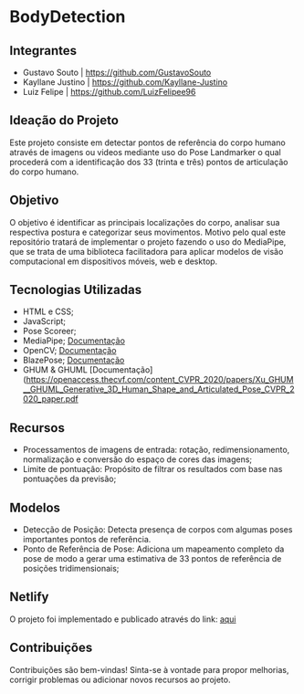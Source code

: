 ﻿
# BodyDetection

## Integrantes 

- Gustavo Souto | https://github.com/GustavoSouto
- Kayllane Justino | https://github.com/Kayllane-Justino
- Luiz Felipe | https://github.com/LuizFelipee96


## Ideação do Projeto
Este projeto consiste em detectar pontos de referência do corpo humano através de imagens ou videos mediante uso do Pose Landmarker o qual procederá com a identificação dos 33 (trinta e três) pontos de articulação do corpo humano. 

## Objetivo

O objetivo é identificar as principais localizações do corpo, analisar sua respectiva postura e categorizar seus movimentos. Motivo pelo qual este repositório tratará de implementar o projeto fazendo o uso do MediaPipe, que se trata de uma biblioteca facilitadora para aplicar modelos de visão computacional em dispositivos móveis, web e desktop.

## Tecnologias Utilizadas
- HTML e CSS;
- JavaScript;
- Pose Scoreer; 
- MediaPipe; [Documentação](https://ai.google.dev/edge/mediapipe/solutions/guide?hl=pt-br)
- OpenCV; [Documentação](https://docs.opencv.org/4.x/index.html)
- BlazePose; [Documentação](https://arxiv.org/abs/2006.10204)
- GHUM & GHUML [Documentação](https://openaccess.thecvf.com/content_CVPR_2020/papers/Xu_GHUM__GHUML_Generative_3D_Human_Shape_and_Articulated_Pose_CVPR_2020_paper.pdf

## Recursos 
- Processamentos de imagens de entrada: rotação, redimensionamento, normalização e conversão do espaço de cores das imagens;
- Limite de pontuação: Propósito de filtrar os resultados com base nas pontuações da previsão;

## Modelos
- Detecção de Posição: Detecta presença de corpos com algumas poses importantes pontos de referência.
- Ponto de Referência de Pose: Adiciona um mapeamento completo da pose de modo a gerar uma estimativa de 33 pontos de referência de posições tridimensionais;

## Netlify
O projeto foi implementado e publicado através do link: [aqui](https://bodydetection.netlify.app/)

## Contribuições
Contribuições são bem-vindas! Sinta-se à vontade para propor melhorias, corrigir problemas ou adicionar novos recursos ao projeto.
